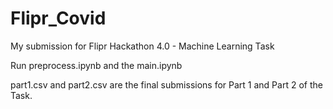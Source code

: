 # Flipr_Covid
My submission for Flipr Hackathon  4.0 - Machine Learning Task

Run preprocess.ipynb and the main.ipynb

part1.csv and part2.csv are the final submissions for Part 1 and Part 2 of the Task.
